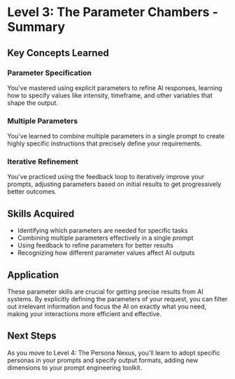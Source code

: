 # Level 3: The Parameter Chambers - Summary

## Key Concepts Learned

### Parameter Specification
You've mastered using explicit parameters to refine AI responses, learning how to specify values like intensity, timeframe, and other variables that shape the output.

### Multiple Parameters
You've learned to combine multiple parameters in a single prompt to create highly specific instructions that precisely define your requirements.

### Iterative Refinement
You've practiced using the feedback loop to iteratively improve your prompts, adjusting parameters based on initial results to get progressively better outcomes.

## Skills Acquired
- Identifying which parameters are needed for specific tasks
- Combining multiple parameters effectively in a single prompt
- Using feedback to refine parameters for better results
- Recognizing how different parameter values affect AI outputs

## Application
These parameter skills are crucial for getting precise results from AI systems. By explicitly defining the parameters of your request, you can filter out irrelevant information and focus the AI on exactly what you need, making your interactions more efficient and effective.

## Next Steps
As you move to Level 4: The Persona Nexus, you'll learn to adopt specific personas in your prompts and specify output formats, adding new dimensions to your prompt engineering toolkit.
